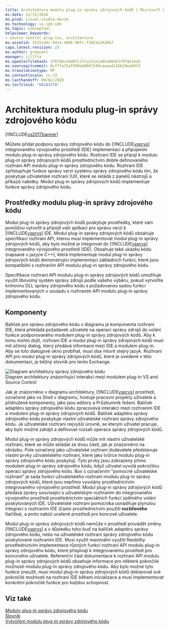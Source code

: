 ```yaml
---
title: Architektura modulu plug-in správy zdrojových kódů | Microsoft Docs
ms.date: 11/15/2016
ms.prod: visual-studio-dev14
ms.technology: vs-ide-sdk
ms.topic: conceptual
helpviewer_keywords:
- source control plug-ins, architecture
ms.assetid: 35351d4c-9414-409b-98fc-f2023e2426b7
caps.latest.revision: 25
ms.author: gregvanl
manager: jillfra
ms.openlocfilehash: 370f88ce4d8fc372ce31e1e85e88d5379f4e1ba5
ms.sourcegitcommit: 6cfffa72af599a9d667249caaaa411bb28ea69fd
ms.translationtype: MT
ms.contentlocale: cs-CZ
ms.lasthandoff: 09/02/2020
ms.locfileid: "68183378"
---
```

# <a name="source-control-plug-in-architecture"></a>Architektura modulu plug-in správy zdrojového kódu
[!INCLUDE[vs2017banner](../../includes/vs2017banner.md)]

Můžete přidat podporu správy zdrojového kódu do [!INCLUDE[vsprvs](../../includes/vsprvs-md.md)] integrovaného vývojového prostředí (IDE) implementací a připojením modulu plug-in správy zdrojového kódu. Rozhraní IDE se připojí k modulu plug-in správy zdrojových kódů prostřednictvím dobře definovaného rozhraní API modulu plug-in správy zdrojového kódu. Rozhraní IDE zpřístupňuje funkce správy verzí systému správy zdrojového kódu tím, že poskytuje uživatelské rozhraní (UI), které se skládá z panelů nástrojů a příkazů nabídky. Modul plug-in správy zdrojových kódů implementuje funkce správy zdrojového kódu.  
  
## <a name="source-control-plug-in-resources"></a>Prostředky modulu plug-in správy zdrojového kódu  
 Modul plug-in správy zdrojových kódů poskytuje prostředky, které vám pomůžou vytvořit a připojit vaši aplikaci pro správu verzí k [!INCLUDE[vsprvs](../../includes/vsprvs-md.md)] IDE. Modul plug-in správy zdrojových kódů obsahuje specifikaci rozhraní API, kterou musí implementovat modul plug-in správy zdrojových kódů, aby bylo možné je integrovat do [!INCLUDE[vsprvs](../../includes/vsprvs-md.md)] integrovaného vývojového prostředí (IDE). Obsahuje také ukázku kódu (napsané v jazyce C++), která implementuje modul plug-in správy zdrojových kódů demonstrující implementaci základních funkcí, které jsou kompatibilní s rozhraním API modulu plug-in správy zdrojového kódu.  
  
 Specifikace rozhraní API modulu plug-in správy zdrojových kódů umožňuje využít libovolný systém správy zdrojů podle vašeho výběru, pokud vytvoříte knihovnu DLL správy zdrojového kódu s požadovanou sadou funkcí implementovaných v souladu s rozhraním API modulu plug-in správy zdrojového kódu.  
  
## <a name="components"></a>Komponenty  
 Balíček pro správu zdrojového kódu v diagramu je komponenta rozhraní IDE, která překládá požadavek uživatele na operaci správy zdrojů do volání funkce podporovaného modulem plug-in správy zdrojových kódů. Aby k tomu mohlo dojít, rozhraní IDE a modul plug-in správy zdrojových kódů musí mít účinný dialog, který předává informace mezi IDE a modulem plug-in. Aby se toto dialogové okno probíhat, musí oba mluvit stejný jazyk. Rozhraní API pro modul plug-in správy zdrojových kódů, které je uvedené v této dokumentaci, je běžný slovník pro tento Exchange.  
  
 ![Diagram architektury správy zdrojového kódu](../../extensibility/internals/media/vs-sccsdk-plug-in-arch.gif "vs_sccsdk_plug_in_arch")  
Diagram architektury znázorňující interakci mezi modulem plug-in VS and Source Control  
  
 Jak je znázorněno v diagramu architektury, [!INCLUDE[vsprvs](../../includes/vsprvs-md.md)] prostředí, označené jako vs Shell v diagramu, hostuje pracovní projekty uživatele a přidružené komponenty, jako jsou editory a Průzkumník řešení. Balíček adaptéru správy zdrojového kódu zpracovává interakci mezi rozhraním IDE a modulem plug-in správy zdrojových kódů. Balíček adaptéru správy zdrojového kódu poskytuje vlastní uživatelské rozhraní správy zdrojového kódu. Je uživatelské rozhraní nejvyšší úrovně, se kterým uživatel pracuje, aby bylo možné zahájit a definovat rozsah operace správy zdrojových kódů.  
  
 Modul plug-in správy zdrojových kódů může mít vlastní uživatelské rozhraní, které se může skládat ze dvou částí, jak je znázorněno na obrázku. Pole označený jako uživatelské rozhraní dodavatele představuje vlastní prvky uživatelského rozhraní, které jako tvůrce modulu plug-in správy zdrojového kódu poskytují. Tyto prvky jsou zobrazeny přímo modulem plug-in správy zdrojového kódu, když uživatel vyvolá pokročilou operaci správy zdrojového kódu. Box s označením "pomocné uživatelské rozhraní" je sada funkcí uživatelského rozhraní modulu plug-in správy zdrojových kódů, které jsou nepřímo vyvolány prostřednictvím integrovaného vývojového prostředí. Modul plug-in správy zdrojových kódů předává zprávy související s uživatelským rozhraním do integrovaného vývojového prostředí prostřednictvím speciálních funkcí zpětného volání poskytovaných IDE. Uživatelské rozhraní pomocníka usnadňuje plynulou integraci s rozhraním IDE (často prostřednictvím použití **rozšířeného** tlačítka), a proto nabízí ucelené prostředí pro koncové uživatele.  
  
 Modul plug-in správy zdrojových kódů nemůže v prostředí provádět změny [!INCLUDE[vsprvs](../../includes/vsprvs-md.md)] a v důsledku toho buď na balíček adaptéru správy zdrojového kódu, nebo na uživatelské rozhraní správy zdrojového kódu poskytované rozhraním IDE. Musí využít maximální využití flexibility prostřednictvím implementace různých funkcí rozhraní API modulu plug-in správy zdrojového kódu, které přispívají k integrovanému prostředí pro koncového uživatele. Referenční část dokumentace k rozhraní API modulu plug-in správy zdrojových kódů obsahuje informace pro některé pokročilé možnosti modulu plug-in správy zdrojového kódu. Aby bylo možné tyto funkce zneužít, musí modul plug-in správy zdrojových kódů deklarovat své pokročilé možnosti na rozhraní IDE během inicializace a musí implementovat konkrétní pokročilé funkce pro každou schopnost.  
  
## <a name="see-also"></a>Viz také  
 [Moduly plug-in správy zdrojového kódu](../../extensibility/source-control-plug-ins.md)   
 [Slovník](../../extensibility/source-control-plug-in-glossary.md)   
 [Vytvoření modulu plug-in správy zdrojového kódu](../../extensibility/internals/creating-a-source-control-plug-in.md)
